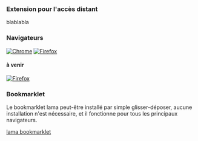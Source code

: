### Extension pour l'accès distant

blablabla

### Navigateurs

<a href="https://chrome.google.com/webstore/detail/lama/cakeojbohkollebkgkdigjgfkjnahchh" target="_blank"><img src="/lama-addons/assets/img/app-chrome.png" alt="Chrome"></a>
<a href="https://addons.mozilla.org/fr/firefox/addon/lama/" target="_blank"><img src="/lama-addons/assets/img/app-firefox.png" alt="Firefox"></a>

#### à venir

<a href="" target="_blank"><img src="/lama-addons/assets/img/app-safari.png" alt="Firefox"></a>


### Bookmarklet

Le bookmarklet lama peut-être installé par simple glisser-déposer, aucune installation n'est nécessaire, et il fonctionne pour tous les principaux navigateurs.

<a href="javascript:void(location.href='http://lama.univ-amu.fr/login?url='+location.href)" class="btn btn-alt">lama bookmarklet</a>